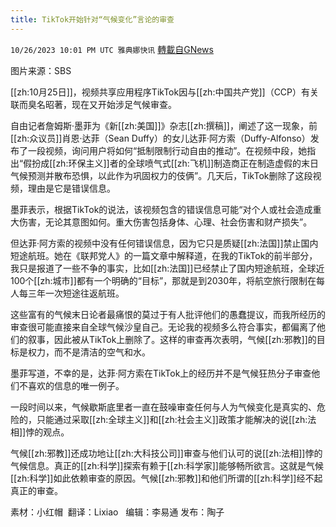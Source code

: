```yaml
---
title: TikTok开始针对“气候变化”言论的审查
---
```

`10/26/2023 10:01 PM UTC 雅典娜快讯` [轉載自GNews](https://gnews.org/articles/1885504)

图片来源：SBS

[[zh:10月25日]]，视频共享应用程序TikTok因与[[zh:中国共产党]]（CCP）有关联而臭名昭著，现在又开始涉足气候审查。

自由记者詹姆斯·墨菲为《新[[zh:美国]]》杂志[[zh:撰稿]]，阐述了这一现象，前[[zh:众议员]]肖恩·达菲（Sean Duffy）的女儿达菲·阿方索（Duffy-Alfonso）发布了一段视频，询问用户将如何“抵制限制行动自由的推动”。在视频中段，她指出“假扮成[[zh:环保主义]]者的全球喷气式[[zh:飞机]]制造商正在制造虚假的末日气候预测并散布恐惧，以此作为巩固权力的伎俩”。几天后，TikTok删除了这段视频，理由是它是错误信息。

墨菲表示，根据TikTok的说法，该视频包含的错误信息可能“对个人或社会造成重大伤害，无论其意图如何。重大伤害包括身体、心理、社会伤害和财产损失”。

但达菲·阿方索的视频中没有任何错误信息，因为它只是质疑[[zh:法国]]禁止国内短途航班。她在《联邦党人》的一篇文章中解释道，在我的TikTok的前半部分，我只是报道了一些不争的事实，比如[[zh:法国]]已经禁止了国内短途航班，全球近100个[[zh:城市]]都有一个明确的“目标”，那就是到2030年，将航空旅行限制在每人每三年一次短途往返航班。

这些富有的气候末日论者最痛恨的莫过于有人批评他们的愚蠢提议，而我所经历的审查很可能直接来自全球气候沙皇自己。无论我的视频多么符合事实，都偏离了他们的叙事，因此被从TikTok上删除了。这样的审查再次表明，气候[[zh:邪教]]的目标是权力，而不是清洁的空气和水。

墨菲写道，不幸的是，达菲·阿方索在TikTok上的经历并不是气候狂热分子审查他们不喜欢的信息的唯一例子。

一段时间以来，气候歇斯底里者一直在鼓噪审查任何与人为气候变化是真实的、危险的，只能通过采取[[zh:全球主义]]和[[zh:社会主义]]政策才能解决的说[[zh:法相]]悖的观点。

气候[[zh:邪教]]还成功地让[[zh:大科技公司]]审查与他们认可的说[[zh:法相]]悖的气候信息。真正的[[zh:科学]]探索有赖于[[zh:科学家]]能够畅所欲言。这就是气候[[zh:科学]]如此依赖审查的原因。气候[[zh:邪教]]和他们所谓的[[zh:科学]]经不起真正的审查。

素材：小红帽   翻译：Lixiao   编辑：李易通  发布：陶子


